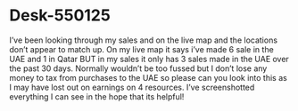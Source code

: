 # Desk-550125
  I’ve been looking through my sales and on the live map and the locations don’t appear to match up. On my live map it says i’ve made 6 sale in the UAE and 1 in Qatar BUT in my sales it only has 3 sales made in the UAE over the past 30 days. Normally wouldn’t be too fussed but I don’t lose any money to tax from purchases to the UAE so please can you look into this as I may have lost out on earnings on 4 resources. I’ve screenshotted everything I can see in the hope that its helpful!
